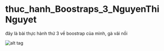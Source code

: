 # thuc_hanh_Boostraps_3_NguyenThiNguyet
đây là bài thực hành thứ 3 về boostrap của mình, gà vãi nồi

![alt tag](https://cloud.githubusercontent.com/assets/12017473/10987709/e0c1e46a-8470-11e5-9f83-f4b144e91e1b.png)

